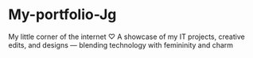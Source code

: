 # My-portfolio-Jg
My little corner of the internet ♡ A showcase of my IT projects, creative edits, and designs — blending technology with femininity and charm
